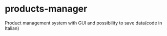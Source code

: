 # products-manager
Product management system with GUI and possibility to save data(code in Italian)
